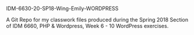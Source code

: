 IDM-6630-20-SP18-Wing-Emily-WORDPRESS

A Git Repo for my classwork files produced during the Spring 2018 Section of IDM 6660, PHP & Wordpress, Week 6 - 10 WordPress exercises.
